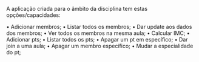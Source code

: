 A aplicação criada para o âmbito da disciplina tem estas opções/capacidades:

•	Adicionar membros;
•	Listar todos os membros;
•	Dar update aos dados dos membros;
•	Ver todos os membros na mesma aula;
•	Calcular IMC;
•	Adicionar pts;
•	Listar todos os pts;
•	Apagar um pt em específico;
•	Dar join a uma aula;
•	Apagar um membro específico;
•	Mudar a especialidade do pt;
